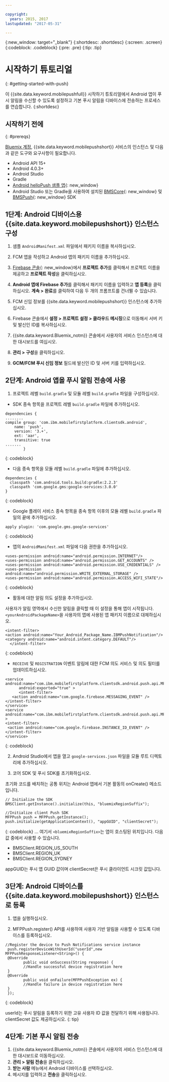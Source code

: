 ```yaml
---

copyright:
  years: 2015, 2017
lastupdated: "2017-05-31"

---
```


{:new_window: target="_blank"}
{:shortdesc: .shortdesc}
{:screen: .screen}
{:codeblock: .codeblock}
{:pre: .pre}
{:tip: .tip}

# 시작하기 튜토리얼
{: #getting-started-with-push}

이 {{site.data.keyword.mobilepushfull}} 시작하기 튜토리얼에서 Android 앱이 푸시 알림을 수신할 수 있도록 설정하고 기본 푸시 알림을 디바이스에 전송하는 프로세스를 연습합니다.
{:shortdesc}

<div id="prerequisites"></div>

## 시작하기 전에
{: #prereqs}

[Bluemix 계정](https://console.bluemix.net/registration/), {{site.data.keyword.mobilepushshort}} 서비스의 인스턴스 및 다음과 같은 도구와 요구사항이 필요합니다. 

  * Android API 15+
  * Android 4.0.3+
  * Android Studio
  * Gradle
  * [Android helloPush 샘플 앱](https://github.com/ibm-bluemix-mobile-services/bms-samples-android-hellopush){: new_window}
  * Android Studio 또는 Gradle을 사용하여 설치된 [BMSCore](https://github.com/ibm-bluemix-mobile-services/bms-clientsdk-android-core){: new_window} 및
  [BMSPush](https://github.com/ibm-bluemix-mobile-services/bms-clientsdk-android-push){: new_window} SDK

## 1단계: Android 디바이스용 {{site.data.keyword.mobilepushshort}} 인스턴스 구성

1. 샘플 `AndroidManifest.xml` 파일에서 패키지 이름을 복사하십시오.

2. FCM 앱을 작성하고 Android 앱의 패키지 이름을 추가하십시오. 
  1. [Firebase 콘솔](https://console.firebase.google.com){: new_window}에서 **프로젝트 추가**를 클릭해서
  프로젝트 이름을 제공하고 **프로젝트 작성**을 클릭하십시오.
  2. **Android 앱에 Firebase 추가**를 클릭해서 패키지 이름을 입력하고 **앱 등록**을 클릭하십시오. **계속 > 완료**를 클릭하여 다음 두 개의 프롬프트를 건너뛸 수 있습니다.  

3. FCM 신임 정보를 {{site.data.keyword.mobilepushshort}} 인스턴스에 추가하십시오. 
  1. Firebase 콘솔에서 **설정 > 프로젝트 설정 > 클라우드 메시징**으로 이동해서 서버 키 및 발신인 ID를 복사하십시오.
  2. {{site.data.keyword.Bluemix_notm}} 콘솔에서 사용자의 서비스 인스턴스에 대한 대시보드를 여십시오. 
  3. **관리 > 구성**을 클릭하십시오.
  4. **GCM/FCM 푸시 신임 정보** 필드에 발신인 ID 및 서버 키를 입력하십시오. 

## 2단계: Android 앱을 푸시 알림 전송에 사용

1. 프로젝트 레벨 `build.gradle` 및 모듈 레벨 `build.gradle` 파일을 구성하십시오. 

  * SDK 종속 항목을 프로젝트 레벨 `build.gradle` 파일에 추가하십시오. 
  
  ```
  dependencies {
  ........
  compile group: 'com.ibm.mobilefirstplatform.clientsdk.android',
      name: 'push',
      version: '3.+',
      ext: 'aar',
      transitive: true
  .......
	      }
  ```
  {: codeblock}

  * 다음 종속 항목을 모듈 레벨 `build.gradle` 파일에 추가하십시오. 
  
  ```
  dependencies {
    classpath 'com.android.tools.build:gradle:2.2.3'
    classpath 'com.google.gms:google-services:3.0.0'
  }
  ```
  {: codeblock}
  
  * Google 플레이 서비스 종속 항목을 종속 항목 이후의 모듈 레벨 `build.gradle` 파일의 끝에 추가하십시오. 
  
  ```
  apply plugin: 'com.google.gms.google-services'
  ```
  {: codeblock}
  
  * 앱의 `AndroidManifest.xml` 파일에 다음 권한을 추가하십시오. 
  
  ```
  <uses-permission android:name="android.permission.INTERNET"/>
<uses-permission android:name="android.permission.GET_ACCOUNTS" />
<uses-permission android:name="android.permission.USE_CREDENTIALS" />
<uses-permission android:name="android.permission.WRITE_EXTERNAL_STORAGE" />
<uses-permission android:name="android.permission.ACCESS_WIFI_STATE"/>
```
  {: codeblock}
  
  * 활동에 대한 알림 의도 설정을 추가하십시오.  
  
  사용자가 알림 영역에서 수신한 알림을 클릭할 때 이 설정을 통해 앱이 시작됩니다. `<yourAndroidPackageName>`을 사용자의 앱에 사용된 앱 패키지 이름으로 대체하십시오. 
  
  ```
  <intent-filter>
  <action android:name="Your_Android_Package_Name.IBMPushNotification"/>
  <category android:name="android.intent.category.DEFAULT"/>
 	</intent-filter>
  ```
  {: codeblock}
  
  * `RECEIVE` 및 `REGISTRATION` 이벤트 알림에 대한 FCM 의도 서비스 및 의도 필터를 업데이트하십시오.
  
  ```
  <service android:name="com.ibm.mobilefirstplatform.clientsdk.android.push.api.MFPPushIntentService"
    	android:exported="true" >
    	<intent-filter>
     <action android:name="com.google.firebase.MESSAGING_EVENT" />
  </intent-filter>
  </service>
  <service
  android:name="com.ibm.mobilefirstplatform.clientsdk.android.push.api.MFPPush"android:exported="true" >
  <intent-filter>
   <action android:name="com.google.firebase.INSTANCE_ID_EVENT" />
  </intent-filter>
  </service>
  ```
  {: codeblock}
  
2. Android Studio에서 앱을 열고 `google-services.json` 파일을 모듈 루트 디렉토리에 추가하십시오.

3. 코어 SDK 및 푸시 SDK를 초기화하십시오. 

초기화 코드를 배치하는 공통 위치는 Android 앱에서 기본 활동의 onCreate() 메소드입니다. 

```
// Initialize the SDK
BMSClient.getInstance().initialize(this, "bluemixRegionSuffix");

//Initialize client Push SDK
MFPPush push = MFPPush.getInstance();
push.initialize(getApplicationContext(), "appGUID", "clientSecret");
```
{: codeblock}
... 여기서 `<bluemixRegionSuffix>`는 앱이 호스팅된 위치입니다. 다음 값 중에서 사용할 수 있습니다.

  * BMSClient.REGION_US_SOUTH
  * BMSClient.REGION_UK
  * BMSClient.REGION_SYDNEY

appGUID는 푸시 앱 GUID 값이며 clientSecret은 푸시 클라이언트 시크릿 값입니다. 

## 3단계: Android 디바이스를 {{site.data.keyword.mobilepushshort}} 인스턴스로 등록

1. 앱을 실행하십시오.

2. MFPPush.register() API를 사용하여 사용자 기반 알림을 사용할 수 있도록 디바이스를 등록하십시오. 

```
//Register the device to Push Notifications service instance
 push.registerDeviceWithUserId("userId",new MFPPushResponseListener<String>() {
 @Override
		public void onSuccess(String response) {
		//Handle successful device registration here
 }
 @Override
	    public void onFailure(MFPPushException ex) {
	    //Handle failure in device registration here
 }
 });
 ```
 {: codeblock}
 
 
 userId는 푸시 알림을 등록하기 위한 고유 사용자 ID 값을 전달하기 위해 사용됩니다. clientSecret 값도 제공하십시오.
 {: tip}
 
 ## 4단계: 기본 푸시 알림 전송
 
 1. {{site.data.keyword.Bluemix_notm}} 콘솔에서 사용자의 서비스 인스턴스에 대한 대시보드로 이동하십시오. 
 2. **관리 > 알림 전송**을 클릭하십시오.
 3. **받는 사람** 메뉴에서 Android 디바이스를 선택하십시오.
 4. 메시지를 입력하고 **전송**을 클릭하십시오.  
 
